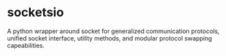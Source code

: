 # socketsio
A python wrapper around socket for generalized communication protocols, unified socket interface, utility methods, and modular protocol swapping capeabilities.
